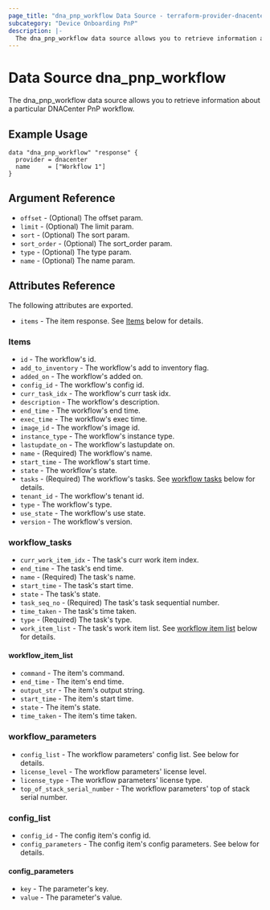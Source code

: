 ```yaml
---
page_title: "dna_pnp_workflow Data Source - terraform-provider-dnacenter"
subcategory: "Device Onboarding PnP"
description: |-
  The dna_pnp_workflow data source allows you to retrieve information about a particular DNACenter PnP workflow.
---
```


# Data Source dna_pnp_workflow

The dna_pnp_workflow data source allows you to retrieve information about a particular DNACenter PnP workflow.

## Example Usage

```hcl
data "dna_pnp_workflow" "response" {
  provider = dnacenter
  name     = ["Workflow 1"]
}
```

## Argument Reference

- `offset` - (Optional) The offset param.
- `limit` - (Optional) The limit param.
- `sort` - (Optional) The sort param.
- `sort_order` - (Optional) The sort_order param.
- `type` - (Optional) The type param.
- `name` - (Optional) The name param.

## Attributes Reference

The following attributes are exported.

- `items` - The item response. See [Items](#items) below for details.

### Items

- `id` - The workflow's id.
- `add_to_inventory` - The workflow's add to inventory flag.
- `added_on` - The workflow's added on.
- `config_id` - The workflow's config id.
- `curr_task_idx` - The workflow's curr task idx.
- `description` - The workflow's description.
- `end_time` - The workflow's end time.
- `exec_time` - The workflow's exec time.
- `image_id` - The workflow's image id.
- `instance_type` - The workflow's instance type.
- `lastupdate_on` - The workflow's lastupdate on.
- `name` - (Required) The workflow's name.
- `start_time` - The workflow's start time.
- `state` - The workflow's state.
- `tasks` - (Required) The workflow's tasks. See [workflow tasks](#workflow_tasks) below for details.
- `tenant_id` - The workflow's tenant id.
- `type` - The workflow's type.
- `use_state` - The workflow's use state.
- `version` - The workflow's version.

### workflow_tasks

- `curr_work_item_idx` - The task's curr work item index.
- `end_time` - The task's end time.
- `name` - (Required) The task's name.
- `start_time` - The task's start time.
- `state` - The task's state.
- `task_seq_no` - (Required) The task's task sequential number.
- `time_taken` - The task's time taken.
- `type` - (Required) The task's type.
- `work_item_list` - The task's work item list. See [workflow item list](#workflow_item_list) below for details.

#### workflow_item_list

- `command` - The item's command.
- `end_time` - The item's end time.
- `output_str` - The item's output string.
- `start_time` - The item's start time.
- `state` - The item's state.
- `time_taken` - The item's time taken.

### workflow_parameters

- `config_list` - The workflow parameters' config list. See below for details.
- `license_level` - The workflow parameters' license level.
- `license_type` - The workflow parameters' license type.
- `top_of_stack_serial_number` - The workflow parameters' top of stack serial number.

### config_list

- `config_id` - The config item's config id.
- `config_parameters` - The config item's config parameters. See below for details.

#### config_parameters

- `key` - The parameter's key.
- `value` - The parameter's value.
